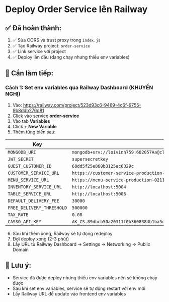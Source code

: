 # Deploy Order Service lên Railway

## ✅ Đã hoàn thành:
1. ✅ Sửa CORS và trust proxy trong `index.js`
2. ✅ Tạo Railway project: `order-service`
3. ✅ Link service với project
4. ✅ Deploy lần đầu (đang chạy nhưng thiếu env variables)

## 🔧 Cần làm tiếp:

### Cách 1: Set env variables qua Railway Dashboard (KHUYẾN NGHỊ)

1. Vào: https://railway.com/project/523d93c6-9469-4c6f-9755-9b8ddb276d81
2. Click vào service **order-service**
3. Vào tab **Variables**
4. Click **+ New Variable**
5. Thêm từng biến sau:

| Key | Value |
|-----|-------|
| `MONGODB_URI` | `mongodb+srv://loivinh759:602057Aa@cluster0.228w4d1.mongodb.net/restaurant-orders?retryWrites=true&w=majority` |
| `JWT_SECRET` | `supersecretkey` |
| `GUEST_CUSTOMER_ID` | `68dd5f25e860b3125ac6329c` |
| `CUSTOMER_SERVICE_URL` | `https://customer-service-production-ec02.up.railway.app` |
| `MENU_SERVICE_URL` | `https://menu-service-production-0211.up.railway.app` |
| `INVENTORY_SERVICE_URL` | `http://localhost:5004` |
| `TABLE_SERVICE_URL` | `http://localhost:5006` |
| `DEFAULT_DELIVERY_FEE` | `30000` |
| `FREE_DELIVERY_THRESHOLD` | `500000` |
| `TAX_RATE` | `0.08` |
| `CASSO_API_KEY` | `AK_CS.89dbcb50a20311f0b3608384b1ba5c12.lgot4rcrXdOZscSPMHEnG9bEIjdFEgYNtVns0cr1C4vaZQ6RKbjJIFxXEqnjSSxu3d8em1am` |

6. Sau khi thêm xong, Railway sẽ tự động redeploy
7. Đợi deploy xong (2-3 phút)
8. Lấy URL từ Railway Dashboard → Settings → Networking → Public Domain

## 📝 Lưu ý:
- Service đã được deploy nhưng thiếu env variables nên sẽ không chạy được
- Sau khi set env variables, service sẽ tự động restart với env mới
- Lấy Railway URL để update vào frontend env variables

